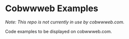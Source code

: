 Cobwwweb Examples
==========

_Note: This repo is not currently in use by cobwwweb.com._

Code examples to be displayed on cobwwweb.com.
